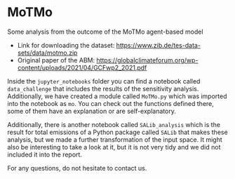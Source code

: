 # MoTMo
Some analysis from the outcome of the MoTMo agent-based model

- Link for downloading the dataset: https://www.zib.de/tes-data-sets/data/motmo.zip
- Original paper of the ABM: https://globalclimateforum.org/wp-content/uploads/2021/04/GCFwp2_2021.pdf

Inside the `jupyter_notebooks` folder you can find a notebook called `data_challenge` that includes the results of the sensitivity analysis. Additionally, we have created a module called `MoTMo.py` which was imported into the notebook as `mo`. You can check out the functions defined there, some of them have an explanation or are self-explanatory.

Additionally, there is another notebook called `SALib_analysis` which is the result for total emissions of a Python package called `SALib` that makes these analysis, but we made a further transformation of the input space. It might also be interesting to take a look at it, but it is not very tidy and we did not included it into the report.

For any questions, do not hesitate to contact us.
